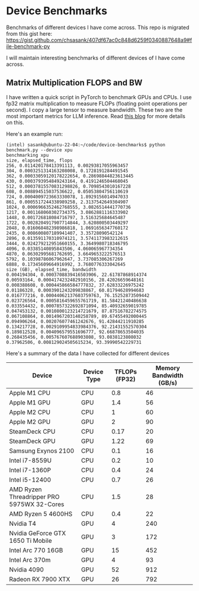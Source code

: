 # Device Benchmarks

Benchmarks of different devices I have come across. This repo is migrated from this gist here: https://gist.github.com/chsasank/407df67ac0c848d6259f0340887648a9#file-benchmark-py

I will maintain interesting benchmarks of different devices of I have come across.

## Matrix Multiplication FLOPS and BW

I have written a quick script in PyTorch to benchmark GPUs and CPUs. I use fp32 matrix multiplication to measure FLOPs (floating point operations per second). I copy a large tensor to measure bandwidth. These two are the most important metrics for LLM inference. Read [this blog](https://chsasank.com/llm-system-design.html) for more details on this.


Here's an example run:

```
(intel) sasank@ubuntu-22-04:~/code/device-benchmarks$ python benchmark.py --device xpu
benchmarking xpu
size, elapsed_time, flops
256, 0.011420178413391113, 0.00293817055963457
304, 0.0003251314163208008, 0.1728191284491545
362, 0.00033059120178222654, 0.28698844823613445
430, 0.0003793954849243164, 0.4191246504468045
512, 0.00037815570831298826, 0.7098543010167228
608, 0.008894515037536622, 0.05053804756110619
724, 0.0004009723663330078, 1.8929156014947033
861, 0.0005517244338989258, 2.3137542649304907
1024, 0.0006966352462768555, 3.0826514441770736
1217, 0.001168060302734375, 3.0862881116333902
1448, 0.001726818084716797, 3.516325684645487
1722, 0.0028204917907714844, 3.620800503449297
2048, 0.016068482398986818, 1.0691656347760172
2435, 0.008600807189941407, 3.35728090542124
2896, 0.013591170310974121, 3.5741173983212615
3444, 0.024279212951660155, 3.3649980718346795
4096, 0.03385140895843506, 4.060065967734354
4870, 0.06302995681762695, 3.6649653222576513
5792, 0.10398786067962647, 3.737085306267269
6888, 0.17345609664916992, 3.7680776333042645
size (GB), elapsed_time, bandwidth
0.004194304, 0.0003708839416503906, 22.61787868914374
0.00593164, 0.0004174232482910156, 28.42026659648161
0.008388608, 0.000445866584777832, 37.62833226975242
0.01186328, 0.0003901243209838867, 60.81794628994683
0.016777216, 0.00044062137603759763, 76.15252873509442
0.023726564, 0.0005816459655761719, 81.58421240486638
0.033554432, 0.0007857322692871094, 85.40932659019785
0.047453132, 0.0010800123214721679, 87.87516782274575
0.067108864, 0.0014967203140258789, 89.67455492000445
0.094906264, 0.002076077461242676, 91.42844211910285
0.134217728, 0.0029109954833984376, 92.21431552570304
0.189812528, 0.004096579551696777, 92.66878653504035
0.268435456, 0.005767607688903808, 93.0838123808032
0.37962506, 0.008129024505615234, 93.39990542229731

```

Here's a summary of the data I have collected for different devices

| Device  | Device Type | TFLOPs (FP32)  | Memory Bandwidth (GB/s) |
|---|---|---|---|
| Apple M1 CPU  | CPU | 0.8  | 46 |
| Apple M1 GPU  | GPU | 1.4  | 56 |
| Apple M2 CPU  | CPU | 1  | 60 |
| Apple M2 GPU  | GPU | 2  | 90 |
| SteamDeck CPU  | CPU | 0.17  | 20 |
| SteamDeck GPU  | GPU | 1.22  | 69 |
| Samsung Exynos 2100  | CPU | 0.1  | 16 |
| Intel i7-8559U  | CPU | 0.2  | 10 |
| Intel i7-1360P  | CPU | 0.4  | 24 |
| Intel i5-12400  | CPU | 0.7  | 26 |
| AMD Ryzen Threadripper PRO 5975WX 32-Cores  | CPU | 1.5  | 28 |
| AMD Ryzen 5 4600HS  | CPU | 0.4  | 22 |
| Nvidia T4  | GPU | 4  | 240 |
| Nvidia GeForce GTX 1650 Ti Mobile  | GPU | 3  | 172 |
| Intel Arc 770 16GB  | GPU | 15  | 452 |
| Intel Arc  370m  | GPU | 4  | 93 |
| Nvidia 4090  | GPU | 52  | 912 |
| Radeon RX 7900 XTX  | GPU | 26  | 792 |

